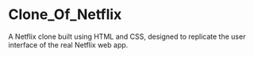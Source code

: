 # Clone_Of_Netflix
A Netflix clone built using HTML and CSS, designed to replicate the user interface of the real Netflix web app.
